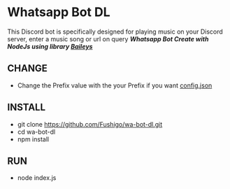 # Whatsapp Bot DL

This Discord bot is specifically designed for playing music on your Discord server, enter a music song or url on query
**_Whatsapp Bot Create with NodeJs using library [Baileys](https://github.com/WhiskeySockets/Baileys)_**

## CHANGE

- Change the Prefix value with the your Prefix if you want [config.json](https://github.com/Fushigo/wa-bot-dl/blob/main/config.json)

## INSTALL

- git clone https://github.com/Fushigo/wa-bot-dl.git
- cd wa-bot-dl
- npm install

## RUN

- node index.js
